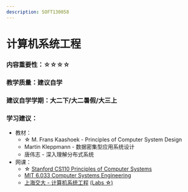 ```yaml
---
description: SOFT130058
---
```


# 计算机系统工程

### 内容重要性：☆☆☆☆

### 教学质量：建议自学

### 建议自学学期：大二下/大二暑假/大三上

### 学习建议：

* 教材：
  * ☆ M. Frans Kaashoek - Principles of Computer System Design
  * Martin Kleppmann - 数据密集型应用系统设计
  * 唐伟志 - 深入理解分布式系统
* 网课：
  * ☆ [Stanford CS110 Principles of Computer Systems](https://www.bilibili.com/video/BV1ED4y1R7RJ)
  * [MIT 6.033 Computer Systems Engineering](https://www.bilibili.com/video/BV1Ai4y1P7Fb)
  * [上海交大 - 计算机系统工程](https://github.com/Kami-code/SE124-CSE-2021-Notes) [(Labs ☆)](https://github.com/Kami-code/SE124-CSE-2021-Labs)


